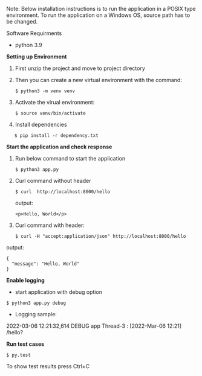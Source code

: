 Note: Below installation instructions is to run the application in a POSIX type environment. To run the application on a Windows OS, source path has to be changed.

Software Requirments

* python 3.9

**Setting up Environment**

1. First unzip the project and move to project directory
2. Then you can create a new virtual environment with the command:

   ```
   $ python3 -m venv venv
   ```
3. Activate the virual environment:

   ```
   $ source venv/bin/activate
   ```
4. Install dependencies

```
   $ pip install -r dependency.txt
```

**Start the application and check response**

1. Run below command to start the application

   ```
   $ python3 app.py
   ```
2. Curl command without header

   ```
   $ curl  http://localhost:8000/hello
   ```

   output:

   ```
   <p>Hello, World</p>
   ```
3. Curl command with header:

   ```
   $ curl -H "accept:application/json" http://localhost:8000/hello
   ```

output:

```
{ 
  "message": "Hello, World"
}
```

**Enable logging**

* start application with debug option

```
$ python3 app.py debug
```

* Logging sample:

2022-03-06 12:21:32,614 DEBUG app Thread-3 : [2022-Mar-06 12:21] /hello?

**Run test cases**

```
$ py.test
```

To show test results press Ctrl+C
